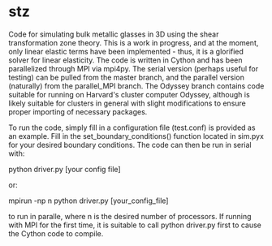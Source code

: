 # stz
Code for simulating bulk metallic glasses in 3D using the shear transformation zone theory. This is a work in progress, and at the moment, only linear elastic terms have been implemented - thus, it is a glorified solver for linear elasticity. The code is written in Cython and has been parallelized through MPI via mpi4py. The serial version (perhaps useful for testing) can be pulled from the master branch, and the parallel version (naturally) from the parallel_MPI branch. The Odyssey branch contains code suitable for running on Harvard's cluster computer Odyssey, although is likely suitable for clusters in general with slight modifications to ensure proper importing of necessary packages.

To run the code, simply fill in a configuration file (test.conf) is provided as an example. Fill in the set_boundary_conditions() function located in sim.pyx for your desired boundary conditions. The code can then be run in serial with:

python driver.py [your config file]

or:

mpirun -np n python driver.py [your_config_file] 

to run in paralle, where n is the desired number of processors. If running with MPI for the first time, it is suitable to call python driver.py first to cause the Cython code to compile.
